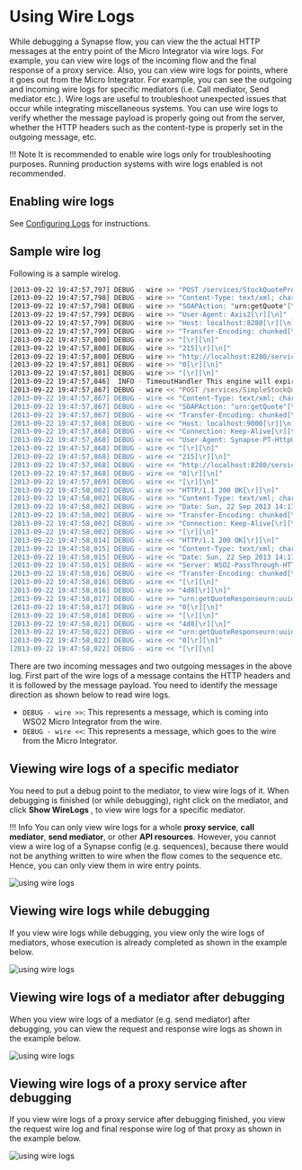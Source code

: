 # Using Wire Logs

While debugging a Synapse flow, you can view the the actual HTTP
messages at the entry point of the Micro Integrator via wire logs. For
example, you can view wire logs of the incoming flow and the final
response of a proxy service. Also, you can view wire logs for points,
where it goes out from the Micro Integrator. For example, you can see
the outgoing and incoming wire logs for specific mediators (i.e. Call
mediator, Send mediator etc.). Wire logs are useful to troubleshoot
unexpected issues that occur while integrating miscellaneous systems.
You can use wire logs to verify whether the message payload is properly
going out from the server, whether the HTTP headers such as the
content-type is properly set in the outgoing message, etc.
  
!!! Note
    It is recommended to enable wire logs only for troubleshooting purposes. Running production systems with wire logs enabled is not recommended.  

## Enabling wire logs

See [Configuring Logs](../../administer-and-observe/logs/configuring_log4j_properties/#wire-logs-and-header-logs) for instructions.

## Sample wire log

Following is a sample wirelog.

```bash
[2013-09-22 19:47:57,797] DEBUG - wire >> "POST /services/StockQuoteProxy HTTP/1.1[\r][\n]"
[2013-09-22 19:47:57,798] DEBUG - wire >> "Content-Type: text/xml; charset=UTF-8[\r][\n]"
[2013-09-22 19:47:57,798] DEBUG - wire >> "SOAPAction: "urn:getQuote"[\r][\n]"
[2013-09-22 19:47:57,799] DEBUG - wire >> "User-Agent: Axis2[\r][\n]"
[2013-09-22 19:47:57,799] DEBUG - wire >> "Host: localhost:8280[\r][\n]"
[2013-09-22 19:47:57,799] DEBUG - wire >> "Transfer-Encoding: chunked[\r][\n]"
[2013-09-22 19:47:57,800] DEBUG - wire >> "[\r][\n]"
[2013-09-22 19:47:57,800] DEBUG - wire >> "215[\r][\n]"
[2013-09-22 19:47:57,800] DEBUG - wire >> "http://localhost:8280/services/StockQuoteProxyurn:uuid:9e1b0def-a24b-4fa2-8016-86cf3b458f67urn:getQuoteIBM[\r][\n]"
[2013-09-22 19:47:57,801] DEBUG - wire >> "0[\r][\n]"
[2013-09-22 19:47:57,801] DEBUG - wire >> "[\r][\n]"
[2013-09-22 19:47:57,846]  INFO - TimeoutHandler This engine will expire all callbacks after : 120 seconds, irrespective of the timeout action, after the specified or optional timeout
[2013-09-22 19:47:57,867] DEBUG - wire << "POST /services/SimpleStockQuoteService HTTP/1.1[\r][\n]"
[2013-09-22 19:47:57,867] DEBUG - wire << "Content-Type: text/xml; charset=UTF-8[\r][\n]"
[2013-09-22 19:47:57,867] DEBUG - wire << "SOAPAction: "urn:getQuote"[\r][\n]"
[2013-09-22 19:47:57,867] DEBUG - wire << "Transfer-Encoding: chunked[\r][\n]"
[2013-09-22 19:47:57,868] DEBUG - wire << "Host: localhost:9000[\r][\n]"
[2013-09-22 19:47:57,868] DEBUG - wire << "Connection: Keep-Alive[\r][\n]"
[2013-09-22 19:47:57,868] DEBUG - wire << "User-Agent: Synapse-PT-HttpComponents-NIO[\r][\n]"
[2013-09-22 19:47:57,868] DEBUG - wire << "[\r][\n]"
[2013-09-22 19:47:57,868] DEBUG - wire << "215[\r][\n]"
[2013-09-22 19:47:57,868] DEBUG - wire << "http://localhost:8280/services/StockQuoteProxyurn:uuid:9e1b0def-a24b-4fa2-8016-86cf3b458f67urn:getQuoteIBM[\r][\n]"
[2013-09-22 19:47:57,868] DEBUG - wire << "0[\r][\n]"
[2013-09-22 19:47:57,869] DEBUG - wire << "[\r][\n]"
[2013-09-22 19:47:58,002] DEBUG - wire >> "HTTP/1.1 200 OK[\r][\n]"
[2013-09-22 19:47:58,002] DEBUG - wire >> "Content-Type: text/xml; charset=UTF-8[\r][\n]"
[2013-09-22 19:47:58,002] DEBUG - wire >> "Date: Sun, 22 Sep 2013 14:17:57 GMT[\r][\n]"
[2013-09-22 19:47:58,002] DEBUG - wire >> "Transfer-Encoding: chunked[\r][\n]"
[2013-09-22 19:47:58,002] DEBUG - wire >> "Connection: Keep-Alive[\r][\n]"
[2013-09-22 19:47:58,002] DEBUG - wire >> "[\r][\n]"
[2013-09-22 19:47:58,014] DEBUG - wire << "HTTP/1.1 200 OK[\r][\n]"
[2013-09-22 19:47:58,015] DEBUG - wire << "Content-Type: text/xml; charset=UTF-8[\r][\n]"
[2013-09-22 19:47:58,015] DEBUG - wire << "Date: Sun, 22 Sep 2013 14:17:58 GMT[\r][\n]"
[2013-09-22 19:47:58,015] DEBUG - wire << "Server: WSO2-PassThrough-HTTP[\r][\n]"
[2013-09-22 19:47:58,016] DEBUG - wire << "Transfer-Encoding: chunked[\r][\n]"
[2013-09-22 19:47:58,016] DEBUG - wire << "[\r][\n]"
[2013-09-22 19:47:58,016] DEBUG - wire >> "4d8[\r][\n]"
[2013-09-22 19:47:58,017] DEBUG - wire >> "urn:getQuoteResponseurn:uuid:9e1b0def-a24b-4fa2-8016-86cf3b458f673.827143922330303-8.819296796724336-170.50810412063595170.73218944560944Sun Sep 22 19:47:57 IST 2013-170.472077024782785.562077973231586E7IBM Company178.0616712932281324.9438904049222641.9564266653777567195.61908401976004IBM6216[\r][\n]"
[2013-09-22 19:47:58,017] DEBUG - wire >> "0[\r][\n]"
[2013-09-22 19:47:58,018] DEBUG - wire >> "[\r][\n]"
[2013-09-22 19:47:58,021] DEBUG - wire << "4d8[\r][\n]"
[2013-09-22 19:47:58,022] DEBUG - wire << "urn:getQuoteResponseurn:uuid:9e1b0def-a24b-4fa2-8016-86cf3b458f673.827143922330303-8.819296796724336-170.50810412063595170.73218944560944Sun Sep 22 19:47:57 IST 2013-170.472077024782785.562077973231586E7IBM Company178.0616712932281324.9438904049222641.9564266653777567195.61908401976004IBM6216[\r][\n]"
[2013-09-22 19:47:58,022] DEBUG - wire << "0[\r][\n]"
[2013-09-22 19:47:58,022] DEBUG - wire << "[\r][\n]
```

There are two incoming messages and two outgoing messages in the above log. First part of the wire logs of a message contains the HTTP headers and it is followed by the message payload. You need to identify the message direction as shown below to read wire logs.

-   `DEBUG - wire >>`: This represents a message, which is coming into WSO2 Micro Integrator from the wire.
-   `DEBUG - wire <<`: This represents a message, which goes to the wire from the Micro Integrator.

## Viewing wire logs of a specific mediator

You need to put a debug point to the mediator, to view wire logs of it. When debugging is finished (or while debugging), right click on the mediator, and click **Show WireLogs** , to view wire logs for a specific mediator.

!!! Info
    You can only view wire logs for a whole **proxy service**, **call mediator**, **send mediator**, or other **API resources**. However, you cannot view a wire log of a Synapse config (e.g. sequences), because there would not be anything written to wire when the flow comes to the sequence etc. Hence, you can only view them in wire entry points.

![using wire logs](../assets/img/wire-logs/show-wire-logs.png) 

## Viewing wire logs while debugging

If you view wire logs while debugging, you view only the wire logs of mediators, whose execution is already completed as shown in the example below.

![using wire logs](../assets/img/wire-logs/while-debugging.png) 

## Viewing wire logs of a mediator after debugging

When you view wire logs of a mediator (e.g. send mediator) after debugging, you can view the request and response wire logs as shown in the example below.

![using wire logs](../assets/img/wire-logs/after-debugging.png) 

## Viewing wire logs of a proxy service after debugging

If you view wire logs of a proxy service after debugging finished, you view the request wire log and final response wire log of that proxy as shown in the example below.

![using wire logs](../assets/img/wire-logs/for-proxy.png)
